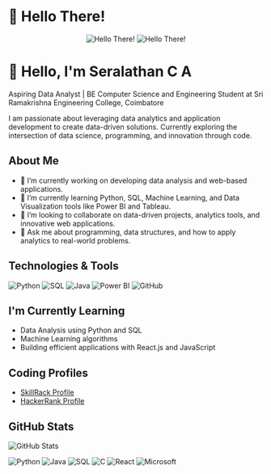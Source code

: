 # 👋 Hello There!

<p align="center">
  <img src="[https://media.giphy.com/media/xUPGcgaZDBgSCjxIRE/giphy.gif](https://cdn.pixabay.com/animation/2023/01/10/02/01/02-01-09-475_512.gif)" alt="Hello There!" />
  <img src="" alt="Hello There!" />
</p>


# 👋 Hello, I'm Seralathan C A

Aspiring Data Analyst | BE Computer Science and Engineering Student at Sri Ramakrishna Engineering College, Coimbatore

I am passionate about leveraging data analytics and application development to create data-driven solutions. Currently exploring the intersection of data science, programming, and innovation through code.

## About Me

- 🔭 I’m currently working on developing data analysis and web-based applications.
- 🌱 I’m currently learning Python, SQL, Machine Learning, and Data Visualization tools like Power BI and Tableau.
- 👯 I’m looking to collaborate on data-driven projects, analytics tools, and innovative web applications.
- 💬 Ask me about programming, data structures, and how to apply analytics to real-world problems.

## Technologies & Tools
![Python](https://img.shields.io/badge/-Python-black?style=flat-square&logo=python)
![SQL](https://img.shields.io/badge/-SQL-black?style=flat-square&logo=mysql)
![Java](https://img.shields.io/badge/-Java-black?style=flat-square&logo=java)
![Power BI](https://img.shields.io/badge/-Power%20BI-black?style=flat-square&logo=powerbi)
![GitHub](https://img.shields.io/badge/-GitHub-black?style=flat-square&logo=github)

## I'm Currently Learning
- Data Analysis using Python and SQL
- Machine Learning algorithms
- Building efficient applications with React.js and JavaScript

## Coding Profiles
- [SkillRack Profile](http://www.skillrack.com/profile/445592/80361324bc20efd54dfb125a86f0087f7c5d1bf6)
- [HackerRank Profile](#)

## GitHub Stats
![GitHub Stats](https://github-readme-stats.vercel.app/api?username=SERAN05&show_icons=true&theme=radical)

![Python](https://img.shields.io/badge/-Python-black?style=flat-square&logo=python)
![Java](https://img.shields.io/badge/-Java-black?style=flat-square&logo=java)
![SQL](https://img.shields.io/badge/-SQL-black?style=flat-square&logo=mysql)
![C](https://img.shields.io/badge/-C-black?style=flat-square&logo=c)
![React](https://img.shields.io/badge/-React-black?style=flat-square&logo=react)
![Microsoft](https://img.shields.io/badge/-Microsoft-black?style=flat-square&logo=microsoft)
